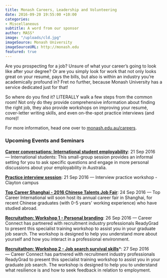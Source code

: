 ```yaml
---
title: Monash Careers, Leadership and Volunteering
date: 2016-09-20 19:55:00 +10:00
categories:
- Miscellaneous
subtitle: A word from our sponsor
author: MASS³
image: "/uploads/cld.jpg"
imageSource: Monash University
imageSourceURL: http://monash.edu
featured: true
---
```


Are you prospecting for a job? Unsure of what your career’s going to look like after your degree? Or are you simply look for work that not only looks great on your resumé, pays the bills, but also is within an industry you’re academically profound in? Fret no further, because Monash University has a service dedicated just for that!

So where do you find it? LITERALLY walk a few steps from the common room! Not only do they provide comprehensive information about finding the right job, they also provide workshops on improving your resumé, cover-letter writing skills, and even on-the-spot practice interviews (and more)!

For more information, head one over to [monash.edu.au/careers](monash.edu.au/careers).

### Upcoming Events and Seminars


**[Career conversations: International student employability](https://careergateway.monash.edu.au/ViewEvent.chpx?id=3097480)**: 21 Sep 2016 — International students: This small-group session provides an informal setting for you to ask specific questions and engage in more personal discussions about your employability in Australia.


**[Practice interview session](https://careergateway.monash.edu.au/ViewEvent.chpx?id=3103943)**: 21 Sep 2016 — Interview practice workshop - Clayton campus

**[Top Career Shanghai - 2016 Chinese Talents Job Fair](https://careergateway.monash.edu.au/ViewEvent.chpx?id=3106559)**:
24 Sep 2016 — Top Career International will soon host its annual career fair in Shanghai, for recent Chinese graduates (with 0-5 years' working experience) who have studied abroad.


**[Recruitathon: Workshop 1 - Personal branding](https://careergateway.monash.edu.au/ViewEvent.chpx?id=3105272)**: 26 Sep 2016 — Career Connect has partnered with recruitment industry professionals ReadyGrad to present this specialist training workshop to assist you in your graduate job search. The workshop is designed to help you understand more about yourself and how you interact in a professional environment.

**[Recruitathon: Workshop 2 - Job search survival skills](https://careergateway.monash.edu.au/ViewEvent.chpx?id=3105286)***: 27 Sep 2016 — Career Connect has partnered with recruitment industry professionals ReadyGrad to present this specialist training workshop to assist you in your graduate job search. The workshop is designed to help you to understand what resilience is and how to seek feedback in relation to employment.